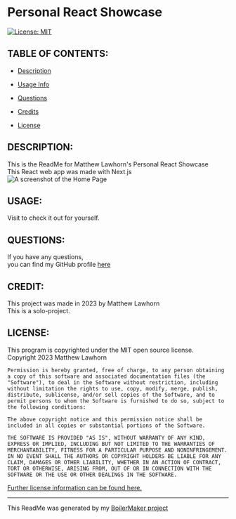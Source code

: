 # Personal React Showcase
  [![License: MIT](https://img.shields.io/badge/License-MIT-yellow.svg)](https://opensource.org/licenses/MIT)

## TABLE OF CONTENTS:

* [Description](#description)

* [Usage Info](#usage) 

* [Questions](#questions)

* [Credits](#credit)

* [License](#license)


## DESCRIPTION:

This is the ReadMe for Matthew Lawhorn's Personal React Showcase  
This React web app was made with Next.js  
<img src='public\screenshot.png' alt='A screenshot of the Home Page '/>  

## USAGE:

Visit []() to check it out for yourself.  

## QUESTIONS:

If you have any questions,  
you can find my GitHub profile [here](https://github.com/Lawhornmatt)

## CREDIT:

This project was made in 2023 by Matthew Lawhorn  
This is a solo-project.

## LICENSE:

This program is copyrighted under the MIT open source license.  
Copyright 2023 Matthew Lawhorn  

    Permission is hereby granted, free of charge, to any person obtaining a copy of this software and associated documentation files (the "Software"), to deal in the Software without restriction, including without limitation the rights to use, copy, modify, merge, publish, distribute, sublicense, and/or sell copies of the Software, and to permit persons to whom the Software is furnished to do so, subject to the following conditions:
    
    The above copyright notice and this permission notice shall be included in all copies or substantial portions of the Software.
    
    THE SOFTWARE IS PROVIDED "AS IS", WITHOUT WARRANTY OF ANY KIND, EXPRESS OR IMPLIED, INCLUDING BUT NOT LIMITED TO THE WARRANTIES OF MERCHANTABILITY, FITNESS FOR A PARTICULAR PURPOSE AND NONINFRINGEMENT. IN NO EVENT SHALL THE AUTHORS OR COPYRIGHT HOLDERS BE LIABLE FOR ANY CLAIM, DAMAGES OR OTHER LIABILITY, WHETHER IN AN ACTION OF CONTRACT, TORT OR OTHERWISE, ARISING FROM, OUT OF OR IN CONNECTION WITH THE SOFTWARE OR THE USE OR OTHER DEALINGS IN THE SOFTWARE.

[Further license information can be found here.](https://opensource.org/licenses/MIT)

-- --
This ReadMe was generated by my [BoilerMaker project](https://github.com/Lawhornmatt/BoilerMaker)